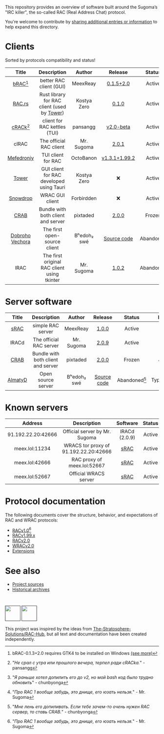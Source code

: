This repository provides an overview of software built around the Sugoma’s "IRC killer", the so-called RAC (Real Address Chat) protocol.

You're welcome to contribute by [sharing additional entries or information](https://github.com/MeexReay/RAC-Hub/pulls) to help expand this directory.

# Clients

Sorted by protocols compatibility and status!

| Title | Description | Author | Release | Status | Lang | RAC | WRAC |
| :---: | :---------: | :----: | :-----: | :----: | :--: | :-: | :--: |
| [bRAC](https://github.com/MeexReay/bRAC)[^1] | better RAC client (GUI) | MeexReay | [0.1.5+2.0](https://github.com/MeexReay/bRAC/releases/tag/0.1.5%2B2.0) | Active | Rust | v2.0 | v2.0 |
| [RAC.rs](https://github.com/kostya-zero/rac-rs) | Rust library for RAC client (used by [Tower](https://github.com/kostya-zero/tower)) | Kostya Zero | [0.1.0](https://crates.io/crates/rac_rs/0.1.0) | Active | Rust | v2.0 | v2.0 |
| [сRACk](https://github.com/pansangg/cRACk)[^5] | client for RAC kettles (TUI) | pansangg | [v2.0-beta](https://github.com/pansangg/cRACk/releases/tag/v2.0-beta) | Active | Python | v2.0 | ❌ |
| clRAC | The official RAC client | Mr. Sugoma | [2.0.1](https://wdfiles.ru/Ofx7) | Active | C | v2.0 | ❌ |
| [Mefedroniy](https://github.com/OctoBanon-Main/mefedroniy-client) | TUI client for RAC | OctoBanon | [v1.3.1+1.99.2](https://github.com/OctoBanon-Main/mefedroniy-client/releases/tag/v1.3.1%2B1.99.2) | Active | Rust | v1.99.2 | ❌ |
| [Tower](https://github.com/kostya-zero/tower) | GUI client for RAC developed using Tauri | Kostya Zero | ❌ | Active | Rust | v2.0 | v2.0 |
| [Snowdrop](https://github.com/Forbirdden/Snowdrop) | WRAC GUI client | Forbirdden  | ❌ | Active | JavaScript | ❌ | v2.0 |
| [CRAB](https://gitea.bedohswe.eu.org/pixtaded/crab) | Bundle with both client and server | pixtaded | [2.0.0](https://gitea.bedohswe.eu.org/pixtaded/crab/releases/tag/2.0.0-snapshot-202502092015) | Frozen | Java | v1.99.2 | ❌ |
| [Dobroho Vechora](https://gitea.bedohswe.eu.org/bedohswe/dobroho_vechora) | The first open-source client | Bʰedoh₂ swé | [Source code](https://gitea.bedohswe.eu.org/bedohswe/dobroho_vechora/raw/branch/main/dobroho_vechora.bash) | Abandoned | Bash | v1.0[^2] | ❌ |
| lRAC | The first original RAC client using tkinter | Mr. Sugoma | [1.0.2](https://github.com/MeexReay/RAC-Hub-Archive/tree/main/lRAC/1.0.2) | Abandoned | Python | v1.0[^4] | ❌ |

<!-- | WebbyCRAB | Fork of CRAB that runs online using TeaVM | Forbirdden  | ❌ | Abandoned | Java | v1.0, v1.99.2 | ❌ | -->
<!-- | WinRAC | GUI client for RAC developed using WinForms | cat8753 |  | Abandoned | C# | v1.99.2 | ❌ | -->

[^1]: bRAC-0.1.3+2.0 requires GTK4 to be installed on Windows [(see more)](https://github.com/MeexReay/bRAC/releases/tag/0.1.3%2B2.0#user-content-window-gui-install)
[^2]: "_Я раньше хотел допилить его до v2, но мой bash код было трудно обновить_" - chunbyonga
[^5]: "_Не срал с утра или прошлого вечера, терпел ради cRACkа._" - pansangg

# Server software

| Title | Description | Author | Release | Status | Lang | RAC | WRAC |
| :---: | :---------: | :----: | :-----: | :----: | :--: | :-: | :--: |
| [sRAC](https://github.com/MeexReay/sRAC) | simple RAC server | MeexReay | [1.0.0](https://github.com/MeexReay/sRAC/releases) | Active | Rust | v2.0 | v2.0 |
| lRACd | The official RAC server | Mr. Sugoma | [2.0.9](https://wdfiles.ru/Obvt) | Active | C | v2.0 | ❌ |
| [CRAB](https://gitea.bedohswe.eu.org/pixtaded/crab) | Bundle with both client and server | pixtaded | [2.0.0](https://gitea.bedohswe.eu.org/pixtaded/crab/releases/tag/2.0.0-snapshot-202502092015) | Frozen | Java | v1.99.2 | ❌ | 
| [AlmatyD](https://gitea.bedohswe.eu.org/bedohswe/almatyd) | Open source server | Bʰedoh₂ swé | [Source code](https://gitea.bedohswe.eu.org/bedohswe/almatyd) | Abandoned[^3] | TypeScript | v1.0 | ❌ |

<!-- | Gashishnik | WRAC server | OctoBanon | Soon... | In development | Rust | ❌ | v2.0 | -->
<!-- | WebbyCRAB | Fork of CRAB that runs online using TeaVM | Forbirdden  | ❌ | Abandoned | Java | v1.99.2 |  ❌  | -->
<!-- | Butter | Simple Node.js RAC server | Forbirdden | ❌ | Abandoned | JavaScript | v1.99.2, v2.0 |  ❌  | -->

[^3]: "_Мне лень его допиливать. Если тебе зачем-то очень нужен RAC сервер, то ставь CRAB._" - chunbyonga

# Known servers

|       Address        |              Description              |                 Software                 | Status | Protocol  |   Auth   |
| :------------------: | :-----------------------------------: | :--------------------------------------: | :----: | :-------: | :------: |
| 91.192.22.20:42666   | Official server by Mr. Sugoma         | lRACd (2.0.9)                            | Active | RACv2.0   | Optional |
| meex.lol:11234       | WRACS tor proxy of 91.192.22.20:42666 | [sRAC](https://github.com/MeexReay/sRAC) | Active | WRACSv2.0 | Optional |
| meex.lol:42666       | RAC proxy of meex.lol:52667           | [sRAC](https://github.com/MeexReay/sRAC) | Active | RACv2.0   | Required |
| meex.lol:52667       | Official WRACS server                 | [sRAC](https://github.com/MeexReay/sRAC) | Active | WRACSv2.0 | Required |

# Protocol documentation

The following documents cover the structure, behavior, and expectations of RAC and WRAC protocols:

- [RACv1.0](RACv1.md)[^4]
- [RACv1.99.x](RACv1.99.md)
- [RACv2.0](RACv2.md)
- [WRACv2.0](WRAC.md)
- [Extensions](EXTENSIONS.md)

[^4]: "_Про RAC 1 вообще забудь, это днище, его юзать нельзя._" - Mr. Sugoma

# See also

- [Project sources](https://github.com/MeexReay/RAC-Hub)
- [Historical archives](https://github.com/MeexReay/RAC-Hub-Archive)

<br>

[<img src="https://github.com/user-attachments/assets/f2be5caa-6246-4a6a-9bee-2b53086f9afb" height="50">]() [<img src="https://github.com/user-attachments/assets/4d35191d-1dbc-4391-a761-6ae7f76ba7af" height="50">]()

This project was inspired by the ideas from [The-Stratosphere-Solutions/RAC-Hub](https://github.com/The-Stratosphere-Solutions/RAC-Hub), but all text and documentation have been created independently.
